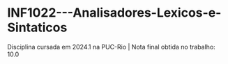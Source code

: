 # INF1022---Analisadores-Lexicos-e-Sintaticos
Disciplina cursada em 2024.1  na PUC-Rio |
Nota final obtida no trabalho: 10.0
